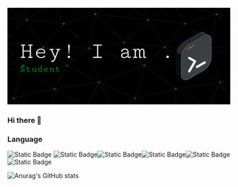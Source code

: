 
![Header](./Ryan.png)
### Hi there 👋

<!--
**RyanLru/RyanLru** is a ✨ _special_ ✨ repository because its `README.md` (this file) appears on your GitHub profile.

Here are some ideas to get you started:

- 🔭 I’m currently working on ...
- 🌱 I’m currently learning ...
- 👯 I’m looking to collaborate on ...
- 🤔 I’m looking for help with ...
- 💬 Ask me about ...
- 📫 How to reach me: ...
- 😄 Pronouns: ...
- ⚡ Fun fact: ...
-->

### Language 
![Static Badge](https://img.shields.io/badge/Python-Python?style=plastic&logo=python&color=34E140) ![Static Badge](https://img.shields.io/badge/C-C?style=plastic&logo=c&color=CF34E1)![Static Badge](https://img.shields.io/badge/C%2B%2B-C?style=plastic&logo=c%2B%2B&color=CF34E1)![Static Badge](https://img.shields.io/badge/JavaScript-C?style=plastic&logo=javascript&color=F0F018)![Static Badge](https://img.shields.io/badge/Html-C?style=plastcic&logo=html5&color=F0A118)![Static Badge](https://img.shields.io/badge/CSS-C?style=plastcic&logo=css3&color=18E2F0)








![Anurag's GitHub stats](https://github-readme-stats.vercel.app/api?username=RyanLru&show_icons=true&theme=radical)

